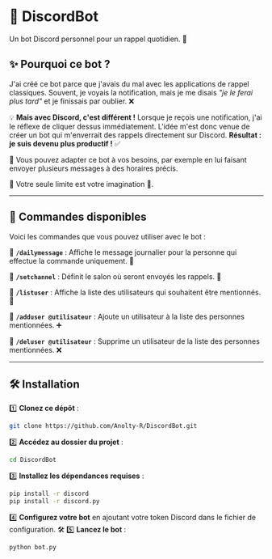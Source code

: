 # 🤖 DiscordBot

Un bot Discord personnel pour un rappel quotidien. 📅

## ✨ Pourquoi ce bot ?

J'ai créé ce bot parce que j'avais du mal avec les applications de rappel classiques. Souvent, je voyais la notification, mais je me disais *"je le ferai plus tard"* et je finissais par oublier. ❌

💡 **Mais avec Discord, c'est différent !** Lorsque je reçois une notification, j'ai le réflexe de cliquer dessus immédiatement. L'idée m'est donc venue de créer un bot qui m'enverrait des rappels directement sur Discord. **Résultat : je suis devenu plus productif !** ✅

📌 Vous pouvez adapter ce bot à vos besoins, par exemple en lui faisant envoyer plusieurs messages à des horaires précis.

💭 Votre seule limite est votre imagination 💫.

---

## 🔧 Commandes disponibles

Voici les commandes que vous pouvez utiliser avec le bot :

🔹 **`/dailymessage`** : Affiche le message journalier pour la personne qui effectue la commande uniquement. 📨

🔹 **`/setchannel`** : Définit le salon où seront envoyés les rappels. 📢

🔹 **`/listuser`** : Affiche la liste des utilisateurs qui souhaitent être mentionnés. 👥

🔹 **`/adduser @utilisateur`** : Ajoute un utilisateur à la liste des personnes mentionnées. ➕

🔹 **`/deluser @utilisateur`** : Supprime un utilisateur de la liste des personnes mentionnées. ❌

---

## 🛠️ Installation

1️⃣ **Clonez ce dépôt** :

```bash
git clone https://github.com/Anolty-R/DiscordBot.git
```

2️⃣ **Accédez au dossier du projet** :

```bash
cd DiscordBot
```

3️⃣ **Installez les dépendances requises** :

```bash
pip install -r discord
pip install -r discord.py
```

4️⃣ **Configurez votre bot** en ajoutant votre token Discord dans le fichier de configuration. 🛠️
5️⃣ **Lancez le bot** :

```bash
python bot.py
```

